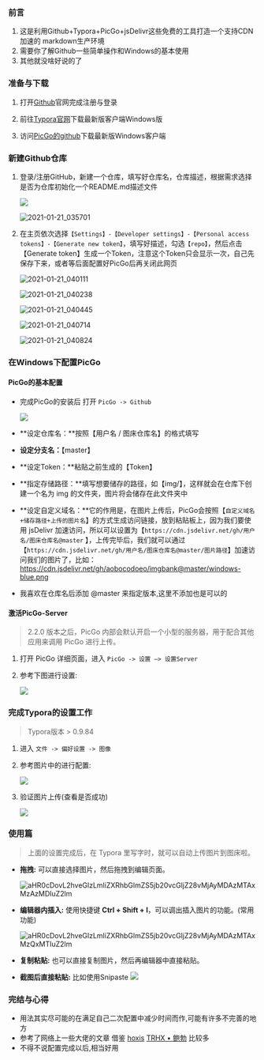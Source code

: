 ### 前言

1. 这是利用Github+Typora+PicGo+jsDelivr这些免费的工具打造一个支持CDN加速的 markdown生产环境
2. 需要你了解Github一些简单操作和Windows的基本使用
3. 其他就没啥好说的了



### 准备与下载

1. 打开[Github](https://github.com/)官网完成注册与登录

2. 前往[Typora官网](https://www.typora.io/)下载最新版客户端Windows版

3. 访问[PicGo的github](https://github.com/Molunerfinn/PicGo/releases)下载最新版Windows客户端

   

### 新建Github仓库

1. 登录/注册GitHub，新建一个仓库，填写好仓库名，仓库描述，根据需求选择是否为仓库初始化一个README.md描述文件

   ![](https://cdn.jsdelivr.net/gh/aobocodoeo/imgbank@master/20210121050129.png)

   ![2021-01-21_035701](https://cdn.jsdelivr.net/gh/aobocodoeo/imgbank@master/20210121050153.png)

   

2. 在主页依次选择`【Settings】-【Developer settings】-【Personal access tokens】-【Generate new token】`，填写好描述，勾选`【repo】`，然后点击【Generate token】生成一个Token，注意这个Token只会显示一次，自己先保存下来，或者等后面配置好PicGo后再关闭此网页

   ![2021-01-21_040111](https://cdn.jsdelivr.net/gh/aobocodoeo/imgbank@master/20210121050238.png)

   ![2021-01-21_040238](https://cdn.jsdelivr.net/gh/aobocodoeo/imgbank@master/20210121050537.png)

   ![2021-01-21_040445](https://cdn.jsdelivr.net/gh/aobocodoeo/imgbank@master/20210121050455.png)

   ![2021-01-21_040714](https://cdn.jsdelivr.net/gh/aobocodoeo/imgbank@master/20210121050543.png)

   ![2021-01-21_040824](https://cdn.jsdelivr.net/gh/aobocodoeo/imgbank@master/20210121050627.png)

   

   

   

### 在Windows下配置PicGo



#### PicGo的基本配置

- 完成PicGo的安装后 打开 `PicGo -> Github` 

  ![](https://cdn.jsdelivr.net/gh/aobocodoeo/imgbank@master/20210121050638.png)

- **设定仓库名：**按照【用户名 / 图床仓库名】的格式填写

- **设定分支名：**【master】

- **设定Token：**粘贴之前生成的【Token】

- **指定存储路径：**填写想要储存的路径，如【img/】，这样就会在仓库下创建一个名为 img 的文件夹，图片将会储存在此文件夹中

- **设定自定义域名：**它的作用是，在图片上传后，PicGo会按照【`自定义域名+储存路径+上传的图片名`】的方式生成访问链接，放到粘贴板上，因为我们要使用 jsDelivr 加速访问，所以可以设置为【`https://cdn.jsdelivr.net/gh/用户名/图床仓库名@master` 】，上传完毕后，我们就可以通过【`https://cdn.jsdelivr.net/gh/用户名/图床仓库名@master/图片路径`】加速访问我们的图片了，比如：https://cdn.jsdelivr.net/gh/aobocodoeo/imgbank@master/windows-blue.png

- 我喜欢在仓库名后添加 @master 来指定版本,这里不添加也是可以的

  

#### 激活PicGo-Server

> 2.2.0 版本之后，PicGo 内部会默认开启一个小型的服务器，用于配合其他应用来调用 PicGo 进行上传。

1. 打开 PicGo 详细页面，进入 `PicGo -> 设置 –> 设置Server`

2. 参考下图进行设置:

   ![](https://cdn.jsdelivr.net/gh/aobocodoeo/imgbank@master/20210121050649.png)

   

### 完成Typora的设置工作

> Typora版本 >  0.9.84

1. 进入 `文件 -> 偏好设置 -> 图像`

2. 参考图片中的进行配置:

   ![](https://cdn.jsdelivr.net/gh/aobocodoeo/imgbank@master/20210219122625.jpg)

3. 验证图片上传(查看是否成功)

   ![](https://cdn.jsdelivr.net/gh/aobocodoeo/imgbank@master/2021-01-21_043712.png)





### 使用篇

> 上面的设置完成后，在 Typora 里写字时，就可以自动上传图片到图床啦。

- **拖拽:** 可以直接选择图片，然后拖拽到编辑页面。

  ![aHR0cDovL2hveGlzLmliZXRhbGlmZS5jb20vcGljZ28vMjAyMDAzMTAxMzAzMDIuZ2lm](https://cdn.jsdelivr.net/gh/aobocodoeo/imgbank@master/aHR0cDovL2hveGlzLmliZXRhbGlmZS5jb20vcGljZ28vMjAyMDAzMTAxMzAzMDIuZ2lm.gif)

- **编辑器内插入:** 使用快捷键 **Ctrl + Shift + I**，可以调出插入图片的功能。(常用功能)

  ![aHR0cDovL2hveGlzLmliZXRhbGlmZS5jb20vcGljZ28vMjAyMDAzMTAxMzQxMTIuZ2lm](https://cdn.jsdelivr.net/gh/aobocodoeo/imgbank@master/aHR0cDovL2hveGlzLmliZXRhbGlmZS5jb20vcGljZ28vMjAyMDAzMTAxMzQxMTIuZ2lm.gif)

- **复制粘贴:** 也可以直接复制图片，然后再编辑器中直接粘贴。

  

- **截图后直接粘贴:** 比如使用Snipaste
![](https://cdn.jsdelivr.net/gh/aobocodoeo/imgbank@master/aHR0cDovL2hveGlzLmliZXRhbGlmZS5jb20vcGljZ28vMjAyMDAzMTAxNTEwMzQuZ2lm.gif)



### 完结与心得

- 用法其实尽可能的在满足自己二次配置中减少时间而作,可能有许多不完善的地方
- 参考了网络上一些大佬的文章 借鉴 [hoxis](https://blog.csdn.net/bruce_6/article/details/104821531) [TRHX • 鲍勃](https://blog.csdn.net/qq_36759224/article/details/98058240) 比较多
- 不得不说配置完成以后,相当好用

